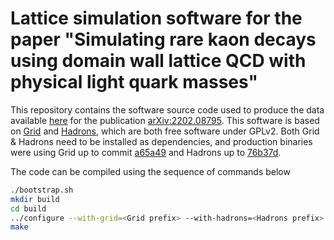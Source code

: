 # Lattice simulation software for the paper "Simulating rare kaon decays using domain wall lattice QCD with physical light quark masses"

This repository contains the software source code used to produce the data available [here](https://github.com/aportelli/dp008-rarek-data) for the publication [arXiv:2202.08795](https://arxiv.org/abs/2202.08795). This software is based on [Grid](https://github.com/paboyle/Grid) and [Hadrons](https://github.com/aportelli/Hadrons), which are both free software under GPLv2. Both Grid & Hadrons need to be installed as dependencies, and production binaries were using Grid up to commit [a65a49](https://github.com/paboyle/Grid/tree/a65a497baed751eccf6a0e428b30c98e77570416) and Hadrons up to [76b37d](https://github.com/aportelli/Hadrons/tree/76b37db43095854205648462bb3f2d814c69a904).

The code can be compiled using the sequence of commands below
``` bash
./bootstrap.sh
mkdir build
cd build
../configure --with-grid=<Grid prefix> --with-hadrons=<Hadrons prefix> CXX=<compiler used for Grid>
make
```
